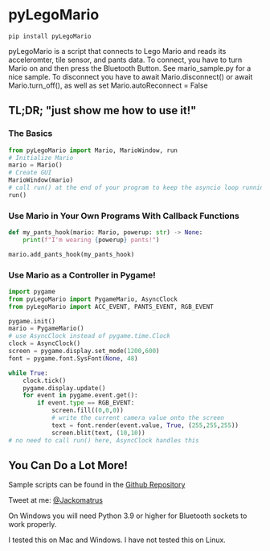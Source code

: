 # pyLegoMario
```pip install pyLegoMario```

pyLegoMario is a script that connects to Lego Mario and reads its acceleromter,
tile sensor, and pants data.
To connect, you have to turn Mario on and then press the Bluetooth Button.
See mario_sample.py for a nice sample.
To disconnect you have to await Mario.disconnect() or await Mario.turn_off(),
as well as set Mario.autoReconnect = False


## TL;DR; "just show me how to use it!"
### The Basics
```python
from pyLegoMario import Mario, MarioWindow, run
# Initialize Mario
mario = Mario()
# Create GUI
MarioWindow(mario)
# call run() at the end of your program to keep the asyncio loop running
run()
```
### Use Mario in Your Own Programs With Callback Functions
```python
def my_pants_hook(mario: Mario, powerup: str) -> None:
    print(f"I'm wearing {powerup} pants!")

mario.add_pants_hook(my_pants_hook)
```
### Use Mario as a Controller in Pygame!
```python
import pygame
from pyLegoMario import PygameMario, AsyncClock
from pyLegoMario import ACC_EVENT, PANTS_EVENT, RGB_EVENT

pygame.init()
mario = PygameMario()
# use AsyncClock instead of pygame.time.Clock
clock = AsyncClock()
screen = pygame.display.set_mode(1200,600)
font = pygame.font.SysFont(None, 48)

while True:
    clock.tick()
    pygame.display.update()
    for event in pygame.event.get():
        if event.type == RGB_EVENT:
            screen.fill((0,0,0))
            # write the current camera value onto the screen
            text = font.render(event.value, True, (255,255,255))
            screen.blit(text, (10,10))
# no need to call run() here, AsyncClock handles this
```
## You Can Do a Lot More!
Sample scripts can be found in the [Github Repository](https://github.com/Jackomatrus/pyLegoMario)

Tweet at me: [@Jackomatrus](https://www.twitter.com/Jackomatrus)

On Windows you will need Python 3.9 or higher for Bluetooth sockets to work properly.

I tested this on Mac and Windows. I have not tested this on Linux.